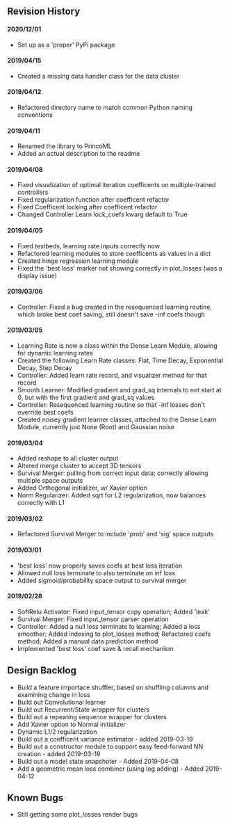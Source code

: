 ## Revision History

#### 2020/12/01
* Set up as a 'proper' PyPi package

#### 2019/04/15
* Created a missing data handler class for the data cluster

#### 2019/04/12
* Refactored directory name to match common Python naming conventions

#### 2019/04/11
* Renamed the library to PrincoML
* Added an actual description to the readme

#### 2019/04/08
* Fixed visualization of optimal iteration coefficents on multiple-trained controllers
* Fixed regularization function after coefficent refactor
* Fixed Coefficent locking after coefficent refactor
* Changed Controller Learn lock_coefs kwarg default to True

#### 2019/04/05
* Fixed testbeds, learning rate inputs correctly now
* Refactored learning modules to store coefficents as values in a dict
* Created hinge regression learning module
* Fixed the 'best loss' marker not showing correctly in plot_losses (was a display issue)

#### 2019/03/06
* Controller: Fixed a bug created in the resequenced learning routine, which broke best coef saving, still doesn't save -inf coefs though

#### 2019/03/05
* Learning Rate is now a class within the Dense Learn Module, allowing for dynamic learning rates
* Created the following Learn Rate classes: Flat, Time Decay, Exponential Decay, Step Decay
* Controller: Added learn rate record, and visualizer method for that record
* Smooth Learner: Modified gradient and grad_sq internals to not start at 0, but with the first gradient and grad_sq values
* Controller: Resequenced learning routine so that -inf losses don't override best coefs
* Created noisey gradient learner classes, attached to the Dense Learn Module, currently just None (Root) and Gaussian noise

#### 2019/03/04
* Added reshape to all cluster output
* Altered merge cluster to accept 3D tensors
* Survival Merger: pulling from correct input data; correctly allowing multiple space outputs
* Added Orthogonal initializer, w/ Xavier option
* Norm Regularizer: Added sqrt for L2 regularization, now balances correctly with L1

#### 2019/03/02
* Refactored Survival Merger to include 'prob' and 'sig' space outputs

#### 2019/03/01
* 'best loss' now properly saves coefs at best loss iteration
* Allowed null loss terminate to also terminate on inf loss
* Added sigmoid/probability space output to survival merger

#### 2019/02/28
* SoftRelu Activator: Fixed input_tensor copy operation; Added 'leak'
* Survival Merger: Fixed input_tensor parser operation
* Controller: Added a null loss terminate to learning; Added a loss smoother; Added indexing to plot_losses method; Refactored coefs method; Added a manual data prediction method
* Implemented 'best loss' coef save & recall mechanism


## Design Backlog
* Build a feature importace shuffler, based on shuffling columns and examining change in loss
* Build out Convolutional learner
* Build out Recurrent/State wrapper for clusters
* Build out a repeating sequence wrapper for clusters
* Add Xavier option to Normal initializer
* Dynamic L1/2 regularization
* Build out a coefficent variance estimator - added 2019-03-19
* Build out a constructor module to support easy feed-forward NN creation - added 2019-03-19
* Build out a model state snapshoter - Added 2019-04-08
* Add a geometric mean loss combiner (using log adding) - Added 2019-04-12


## Known Bugs
* Still getting some plot_losses render bugs
